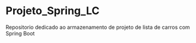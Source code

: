 # Projeto_Spring_LC

Repositorio dedicado ao armazenamento de projeto de lista de carros com Spring Boot
